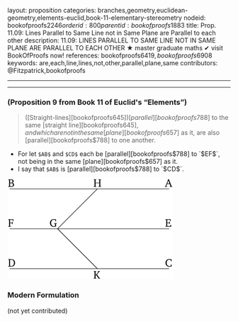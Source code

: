 layout: proposition
categories: branches,geometry,euclidean-geometry,elements-euclid,book-11-elementary-stereometry
nodeid: bookofproofs$2246
orderid: 800
parentid: bookofproofs$1883
title: Prop. 11.09: Lines Parallel to Same Line not in Same Plane are Parallel to each other
description: 11.09: LINES PARALLEL TO SAME LINE NOT IN SAME PLANE ARE PARALLEL TO EACH OTHER &#9733; master graduate maths &#10004; visit BookOfProofs now!
references: bookofproofs$6419,bookofproofs$6908
keywords: are,each,line,lines,not,other,parallel,plane,same
contributors: @Fitzpatrick,bookofproofs

---


---

### (Proposition 9 from Book 11 of Euclid's “Elements”)

> ([Straight-lines][bookofproofs$645]) [parallel][bookofproofs$788] to the same [straight line][bookofproofs$645], and which are not in the same [plane][bookofproofs$657] as it, are also [parallel][bookofproofs$788] to one another.
* For let `$AB$` and `$CD$` each be [parallel][bookofproofs$788] to `$EF$`, not being in the same [plane][bookofproofs$657] as it.
* I say that `$AB$` is [parallel][bookofproofs$788] to `$CD$`.

![fig09e](https://github.com/bookofproofs/bookofproofs.github.io/blob/main/_sources/_assets/images/euclid/Book11/fig09e.png?raw=true)


### Modern Formulation

(not yet contributed)
